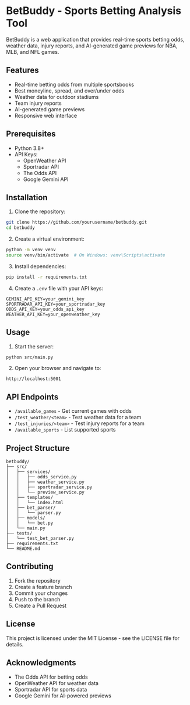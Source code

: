 # BetBuddy - Sports Betting Analysis Tool

BetBuddy is a web application that provides real-time sports betting odds, weather data, injury reports, and AI-generated game previews for NBA, MLB, and NFL games.

## Features

- Real-time betting odds from multiple sportsbooks
- Best moneyline, spread, and over/under odds
- Weather data for outdoor stadiums
- Team injury reports
- AI-generated game previews
- Responsive web interface

## Prerequisites

- Python 3.8+
- API Keys:
  - OpenWeather API
  - Sportradar API
  - The Odds API
  - Google Gemini API

## Installation

1. Clone the repository:

```bash
git clone https://github.com/yourusername/betbuddy.git
cd betbuddy
```

2. Create a virtual environment:

```bash
python -m venv venv
source venv/bin/activate  # On Windows: venv\Scripts\activate
```

3. Install dependencies:

```bash
pip install -r requirements.txt
```

4. Create a `.env` file with your API keys:

```
GEMINI_API_KEY=your_gemini_key
SPORTRADAR_API_KEY=your_sportradar_key
ODDS_API_KEY=your_odds_api_key
WEATHER_API_KEY=your_openweather_key
```

## Usage

1. Start the server:

```bash
python src/main.py
```

2. Open your browser and navigate to:

```
http://localhost:5001
```

## API Endpoints

- `/available_games` - Get current games with odds
- `/test_weather/<team>` - Test weather data for a team
- `/test_injuries/<team>` - Test injury reports for a team
- `/available_sports` - List supported sports

## Project Structure

```
betbuddy/
├── src/
│   ├── services/
│   │   ├── odds_service.py
│   │   ├── weather_service.py
│   │   ├── sportradar_service.py
│   │   └── preview_service.py
│   ├── templates/
│   │   └── index.html
│   ├── bet_parser/
│   │   └── parser.py
│   ├── models/
│   │   └── bet.py
│   └── main.py
├── tests/
│   └── test_bet_parser.py
├── requirements.txt
└── README.md
```

## Contributing

1. Fork the repository
2. Create a feature branch
3. Commit your changes
4. Push to the branch
5. Create a Pull Request

## License

This project is licensed under the MIT License - see the LICENSE file for details.

## Acknowledgments

- The Odds API for betting odds
- OpenWeather API for weather data
- Sportradar API for sports data
- Google Gemini for AI-powered previews
